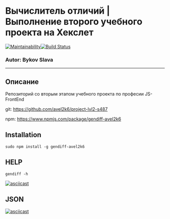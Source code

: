 # Вычислитель отличий | Выполнение второго учебного проекта на Хекслет

[![Maintainability](https://api.codeclimate.com/v1/badges/7e94cf827e7f293b947e/maintainability)](https://codeclimate.com/github/avel2k6/project-lvl2-s487/maintainability)[![Build Status](https://travis-ci.org/avel2k6/project-lvl2-s487.svg?branch=master)](https://travis-ci.org/avel2k6/project-lvl2-s487)
### Autor: Bykov Slava
____________________________________________________
## Описание
Репозиторий со вторым этапом учебного проекта по професии JS-FrontEnd

git: https://github.com/avel2k6/project-lvl2-s487

npm: https://www.npmjs.com/package/gendiff-avel2k6

## Installation

```
sudo npm install -g gendiff-avel2k6
```
## HELP
```
gendiff -h
```

[![asciicast](https://asciinema.org/a/MNQEXBkio1DkUyAohNAYB8rkA.svg)](https://asciinema.org/a/MNQEXBkio1DkUyAohNAYB8rkA)

## JSON
[![asciicast](https://asciinema.org/a/jcIVVXXthtk4QwGWFJi0XZjEu.svg)](https://asciinema.org/a/jcIVVXXthtk4QwGWFJi0XZjEu)
